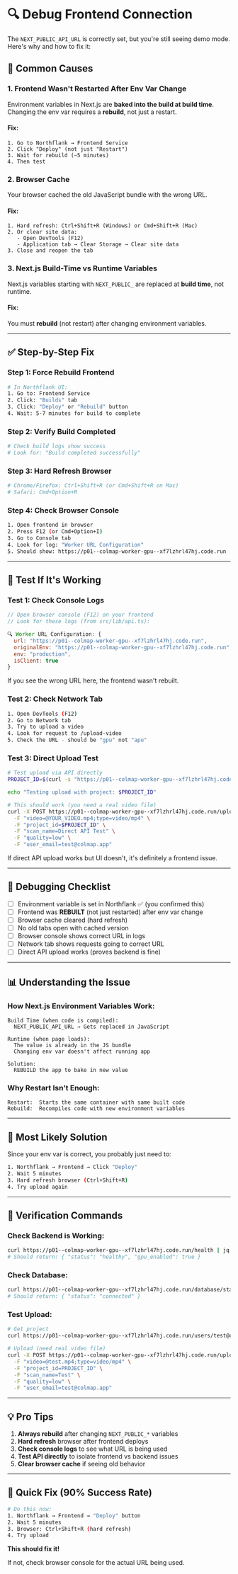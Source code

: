 # 🔍 Debug Frontend Connection

The `NEXT_PUBLIC_API_URL` is correctly set, but you're still seeing demo mode. Here's why and how to fix it:

## 🚨 Common Causes

### 1. **Frontend Wasn't Restarted After Env Var Change**
Environment variables in Next.js are **baked into the build at build time**. Changing the env var requires a **rebuild**, not just a restart.

#### Fix:
```
1. Go to Northflank → Frontend Service
2. Click "Deploy" (not just "Restart")
3. Wait for rebuild (~5 minutes)
4. Then test
```

### 2. **Browser Cache**
Your browser cached the old JavaScript bundle with the wrong URL.

#### Fix:
```
1. Hard refresh: Ctrl+Shift+R (Windows) or Cmd+Shift+R (Mac)
2. Or clear site data:
   - Open DevTools (F12)
   - Application tab → Clear Storage → Clear site data
3. Close and reopen the tab
```

### 3. **Next.js Build-Time vs Runtime Variables**
Next.js variables starting with `NEXT_PUBLIC_` are replaced at **build time**, not runtime.

#### Fix:
You must **rebuild** (not restart) after changing environment variables.

---

## ✅ Step-by-Step Fix

### Step 1: Force Rebuild Frontend
```bash
# In Northflank UI:
1. Go to: Frontend Service
2. Click: "Builds" tab
3. Click: "Deploy" or "Rebuild" button
4. Wait: 5-7 minutes for build to complete
```

### Step 2: Verify Build Completed
```bash
# Check build logs show success
# Look for: "Build completed successfully"
```

### Step 3: Hard Refresh Browser
```bash
# Chrome/Firefox: Ctrl+Shift+R (or Cmd+Shift+R on Mac)
# Safari: Cmd+Option+R
```

### Step 4: Check Browser Console
```bash
1. Open frontend in browser
2. Press F12 (or Cmd+Option+I)
3. Go to Console tab
4. Look for log: "Worker URL Configuration"
5. Should show: https://p01--colmap-worker-gpu--xf7lzhrl47hj.code.run
```

---

## 🧪 Test If It's Working

### Test 1: Check Console Logs
```javascript
// Open browser console (F12) on your frontend
// Look for these logs (from src/lib/api.ts):

🔍 Worker URL Configuration: {
  url: "https://p01--colmap-worker-gpu--xf7lzhrl47hj.code.run",
  originalEnv: "https://p01--colmap-worker-gpu--xf7lzhrl47hj.code.run",
  env: "production",
  isClient: true
}
```

If you see the wrong URL here, the frontend wasn't rebuilt.

### Test 2: Check Network Tab
```bash
1. Open DevTools (F12)
2. Go to Network tab
3. Try to upload a video
4. Look for request to /upload-video
5. Check the URL - should be "gpu" not "apu"
```

### Test 3: Direct Upload Test
```bash
# Test upload via API directly
PROJECT_ID=$(curl -s "https://p01--colmap-worker-gpu--xf7lzhrl47hj.code.run/users/test@colmap.app/projects" | jq -r '.[0].id')

echo "Testing upload with project: $PROJECT_ID"

# This should work (you need a real video file)
curl -X POST https://p01--colmap-worker-gpu--xf7lzhrl47hj.code.run/upload-video \
  -F "video=@YOUR_VIDEO.mp4;type=video/mp4" \
  -F "project_id=$PROJECT_ID" \
  -F "scan_name=Direct API Test" \
  -F "quality=low" \
  -F "user_email=test@colmap.app"
```

If direct API upload works but UI doesn't, it's definitely a frontend issue.

---

## 🐛 Debugging Checklist

- [ ] Environment variable is set in Northflank ✅ (you confirmed this)
- [ ] Frontend was **REBUILT** (not just restarted) after env var change
- [ ] Browser cache cleared (hard refresh)
- [ ] No old tabs open with cached version
- [ ] Browser console shows correct URL in logs
- [ ] Network tab shows requests going to correct URL
- [ ] Direct API upload works (proves backend is fine)

---

## 📊 Understanding the Issue

### How Next.js Environment Variables Work:

```
Build Time (when code is compiled):
  NEXT_PUBLIC_API_URL → Gets replaced in JavaScript
  
Runtime (when page loads):
  The value is already in the JS bundle
  Changing env var doesn't affect running app
  
Solution:
  REBUILD the app to bake in new value
```

### Why Restart Isn't Enough:

```
Restart:  Starts the same container with same built code
Rebuild:  Recompiles code with new environment variables
```

---

## 🔧 Most Likely Solution

Since your env var is correct, you probably just need to:

```bash
1. Northflank → Frontend → Click "Deploy"
2. Wait 5 minutes
3. Hard refresh browser (Ctrl+Shift+R)
4. Try upload again
```

---

## 🎯 Verification Commands

### Check Backend is Working:
```bash
curl https://p01--colmap-worker-gpu--xf7lzhrl47hj.code.run/health | jq .
# Should return: { "status": "healthy", "gpu_enabled": true }
```

### Check Database:
```bash
curl https://p01--colmap-worker-gpu--xf7lzhrl47hj.code.run/database/status | jq .
# Should return: { "status": "connected" }
```

### Test Upload:
```bash
# Get project
curl https://p01--colmap-worker-gpu--xf7lzhrl47hj.code.run/users/test@colmap.app/projects | jq '.[0]'

# Upload (need real video file)
curl -X POST https://p01--colmap-worker-gpu--xf7lzhrl47hj.code.run/upload-video \
  -F "video=@test.mp4;type=video/mp4" \
  -F "project_id=PROJECT_ID" \
  -F "scan_name=Test" \
  -F "quality=low" \
  -F "user_email=test@colmap.app"
```

---

## 💡 Pro Tips

1. **Always rebuild** after changing `NEXT_PUBLIC_*` variables
2. **Hard refresh** browser after frontend deploys
3. **Check console logs** to see what URL is being used
4. **Test API directly** to isolate frontend vs backend issues
5. **Clear browser cache** if seeing old behavior

---

## 🚀 Quick Fix (90% Success Rate)

```bash
# Do this now:
1. Northflank → Frontend → "Deploy" button
2. Wait 5 minutes
3. Browser: Ctrl+Shift+R (hard refresh)
4. Try upload
```

**This should fix it!**

If not, check browser console for the actual URL being used.


